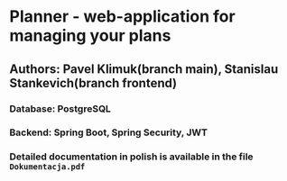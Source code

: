 # Planner - web-application for managing your plans
## Authors: Pavel Klimuk(branch main), Stanislau Stankevich(branch frontend)
### Database: **PostgreSQL**
### Backend: **Spring Boot**, **Spring Security**, **JWT**
### Detailed documentation in polish is available in the file `Dokumentacja.pdf`
